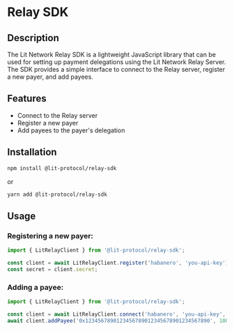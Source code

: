 # Relay SDK

## Description

The Lit Network Relay SDK is a lightweight JavaScript library that can be used for setting up payment delegations using the Lit Network Relay Server. The SDK provides a simple interface to connect to the Relay server, register a new payer, and add payees.

## Features

- Connect to the Relay server
- Register a new payer
- Add payees to the payer's delegation

## Installation

```bash
npm install @lit-protocol/relay-sdk
```

or

```bash
yarn add @lit-protocol/relay-sdk
```

## Usage

### Registering a new payer:

```javascript
import { LitRelayClient } from '@lit-protocol/relay-sdk';

const client = await LitRelayClient.register('habanero', 'you-api-key');
const secret = client.secret;
```

### Adding a payee:

```javascript
import { LitRelayClient } from '@lit-protocol/relay-sdk';

const client = await LitRelayClient.connect('habanero', 'you-api-key', 'your-payer-secret');
await client.addPayee('0x1234567890123456789012345678901234567890', 100);
```

